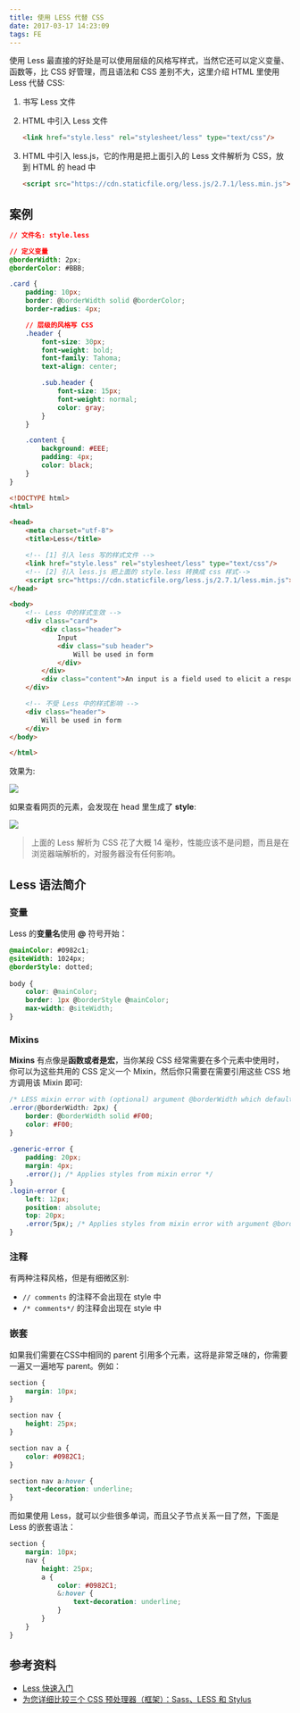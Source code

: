 ```yaml
---
title: 使用 LESS 代替 CSS
date: 2017-03-17 14:23:09
tags: FE
---
```


使用 Less 最直接的好处是可以使用层级的风格写样式，当然它还可以定义变量、函数等，比 CSS 好管理，而且语法和 CSS 差别不大，这里介绍 HTML 里使用 Less 代替 CSS:

1. 书写 Less 文件

2. HTML 中引入 Less 文件

   ```html
   <link href="style.less" rel="stylesheet/less" type="text/css"/>
   ```

3. HTML 中引入 less.js，它的作用是把上面引入的 Less 文件解析为 CSS，放到 HTML 的 head 中

   ```html
   <script src="https://cdn.staticfile.org/less.js/2.7.1/less.min.js"></script>
   ```

<!--more-->

## 案例

```css
// 文件名: style.less

// 定义变量
@borderWidth: 2px;
@borderColor: #BBB;

.card {
    padding: 10px;
    border: @borderWidth solid @borderColor;
    border-radius: 4px;

    // 层级的风格写 CSS
    .header {
        font-size: 30px;
        font-weight: bold;
        font-family: Tahoma;
        text-align: center;

        .sub.header {
            font-size: 15px;
            font-weight: normal;
            color: gray;
        }
    }

    .content {
        background: #EEE;
        padding: 4px;
        color: black;
    }
}

```

```html
<!DOCTYPE html>
<html>

<head>
    <meta charset="utf-8">
    <title>Less</title>

    <!-- [1] 引入 less 写的样式文件 -->
    <link href="style.less" rel="stylesheet/less" type="text/css"/>
    <!-- [2] 引入 less.js 把上面的 style.less 转换成 css 样式-->
    <script src="https://cdn.staticfile.org/less.js/2.7.1/less.min.js"></script>
</head>

<body>
    <!-- Less 中的样式生效 -->
    <div class="card">
        <div class="header">
            Input
            <div class="sub header">
                Will be used in form
            </div>
        </div>
        <div class="content">An input is a field used to elicit a response from a user</div>
    </div>

    <!-- 不受 Less 中的样式影响 -->
    <div class="header">
        Will be used in form
    </div>
</body>

</html>
```

效果为:

![](/img/fe/less-1.png)

如果查看网页的元素，会发现在 head 里生成了 **style**:

![](/img/fe/less-2.png)

> 上面的 Less 解析为 CSS 花了大概 14 毫秒，性能应该不是问题，而且是在浏览器端解析的，对服务器没有任何影响。

## Less 语法简介

### 变量

Less 的**变量名**使用 **@** 符号开始：

```css
@mainColor: #0982c1;
@siteWidth: 1024px;
@borderStyle: dotted;
 
body {
    color: @mainColor;
    border: 1px @borderStyle @mainColor;
    max-width: @siteWidth;
}
```

### Mixins

**Mixins** 有点像是**函数或者是宏**，当你某段 CSS 经常需要在多个元素中使用时，你可以为这些共用的 CSS 定义一个 Mixin，然后你只需要在需要引用这些 CSS 地方调用该 Mixin 即可:

```css
/* LESS mixin error with (optional) argument @borderWidth which defaults to 2px if not specified */
.error(@borderWidth: 2px) {
    border: @borderWidth solid #F00;
    color: #F00;
}
 
.generic-error {
    padding: 20px;
    margin: 4px;
    .error(); /* Applies styles from mixin error */
}
.login-error {
    left: 12px;
    position: absolute;
    top: 20px;
    .error(5px); /* Applies styles from mixin error with argument @borderWidth equal to 5px */
}
```

### 注释

有两种注释风格，但是有细微区别:

* `// comments` 的注释不会出现在 style 中
* `/* comments*/` 的注释会出现在 style 中

### 嵌套

如果我们需要在CSS中相同的 parent 引用多个元素，这将是非常乏味的，你需要一遍又一遍地写 parent。例如：

```css
section {
    margin: 10px;
}

section nav {
    height: 25px;
}

section nav a {
    color: #0982C1;
}

section nav a:hover {
    text-decoration: underline;
}
```

而如果使用 Less，就可以少些很多单词，而且父子节点关系一目了然，下面是 Less 的嵌套语法：

```css
section {
    margin: 10px;
    nav {
        height: 25px;
        a {
            color: #0982C1;
            &:hover {
                text-decoration: underline;
            }
        }
    }
}
```

## 参考资料

* [Less 快速入门](http://less.bootcss.com)
* [为您详细比较三个 CSS 预处理器（框架）：Sass、LESS 和 Stylus](http://www.oschina.net/question/12_44255?sort=default&p=6)

